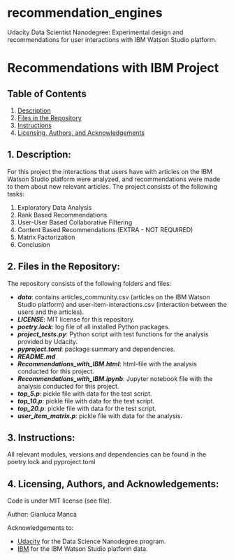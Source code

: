 # recommendation_engines
Udacity Data Scientist Nanodegree: Experimental design and recommendations for user interactions with IBM Watson Studio platform.

# Recommendations with IBM Project

## Table of Contents
1. [Description](#description)
2. [Files in the Repository](#files)
3. [Instructions](#instructions)
4. [Licensing, Authors, and Acknowledgements](#licensing)

<a name="description"></a>
## 1. Description:

For this project the interactions that users have with articles on the IBM Watson Studio platform were analyzed, and recommendations were made to them about new relevant articles.
The project consists of the following tasks:
1. Exploratory Data Analysis
2. Rank Based Recommendations
3. User-User Based Collaborative Filtering
4. Content Based Recommendations (EXTRA - NOT REQUIRED)
5. Matrix Factorization
6. Conclusion


<a name="files"></a>
## 2. Files in the Repository:

The repository consists of the following folders and files:
- ***data***: contains articles_community.csv (articles on the IBM Watson Studio platform) and user-item-interactions.csv (interaction between the users and the articles).
- ***LICENSE***: MIT license for this repository.
- ***poetry.lock***: log file of all installed Python packages.
- ***project_tests.py***: Python script with test functions for the analysis provided by Udacity.
- ***pyproject.toml***: package summary and dependencies.
- ***README.md***
- ***Recommendations_with_IBM.html***: html-file with the analysis conducted for this project.
- ***Recommendations_with_IBM.ipynb***: Jupyter notebook file with the analysis conducted for this project.
- ***top_5.p***: pickle file with data for the test script.
- ***top_10.p***: pickle file with data for the test script.
- ***top_20.p***: pickle file with data for the test script.
- ***user_item_matrix.p***: pickle file with data for the analysis.


<a name="instructions"></a>
## 3. Instructions:

All relevant modules, versions and dependencies can be found in the 
poetry.lock and pyproject.toml


<a name="licensing"></a>
## 4. Licensing, Authors, and Acknowledgements:

Code is under MIT license (see file).

Author: Gianluca Manca

Acknowledgements to:
* [Udacity](https://www.udacity.com/) for the Data Science Nanodegree program.
* [IBM](https://ibm.com/) for the IBM Watson Studio platform data.